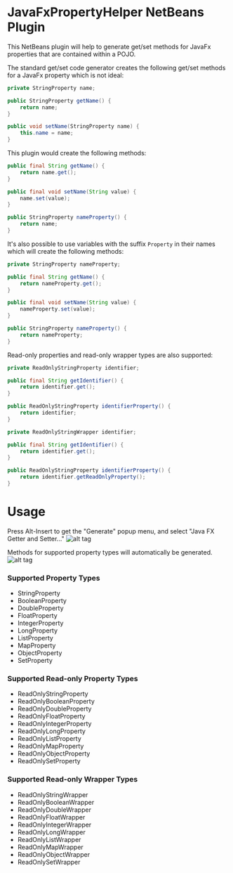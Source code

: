 # JavaFxPropertyHelper NetBeans Plugin

This NetBeans plugin will help to generate get/set methods for JavaFx properties 
that are contained within a POJO.

The standard get/set code generator creates the following get/set methods for a 
JavaFx property which is not ideal:

```java
private StringProperty name;

public StringProperty getName() { 
    return name;
}

public void setName(StringProperty name) {
    this.name = name;
}
```

This plugin would create the following methods:

```java
public final String getName() {
    return name.get();
}

public final void setName(String value) {
    name.set(value);
}

public StringProperty nameProperty() {
    return name;
}
```

It's also possible to use variables with the suffix `Property` in their names 
which will create the following methods: 

```java
private StringProperty nameProperty;

public final String getName() {
    return nameProperty.get();
}

public final void setName(String value) {
    nameProperty.set(value);
}

public StringProperty nameProperty() {
    return nameProperty;
}
```

Read-only properties and read-only wrapper types are also supported:

```java
private ReadOnlyStringProperty identifier;

public final String getIdentifier() {
    return identifier.get();
}

public ReadOnlyStringProperty identifierProperty() {
    return identifier;
}
```

```java
private ReadOnlyStringWrapper identifier;

public final String getIdentifier() {
    return identifier.get();
}

public ReadOnlyStringProperty identifierProperty() {
    return identifier.getReadOnlyProperty();
}
```



# Usage

Press Alt-Insert to get the "Generate" popup menu, and select "Java FX Getter and Setter..."
![alt tag](https://rterp.files.wordpress.com/2015/11/nb-plugin-11.png)


Methods for supported property types will automatically be generated.
![alt tag](https://rterp.files.wordpress.com/2015/11/nb-plugin-2.png)



### Supported Property Types
* StringProperty
* BooleanProperty
* DoubleProperty
* FloatProperty
* IntegerProperty
* LongProperty
* ListProperty
* MapProperty
* ObjectProperty
* SetProperty



### Supported Read-only Property Types
* ReadOnlyStringProperty
* ReadOnlyBooleanProperty
* ReadOnlyDoubleProperty
* ReadOnlyFloatProperty
* ReadOnlyIntegerProperty
* ReadOnlyLongProperty
* ReadOnlyListProperty
* ReadOnlyMapProperty
* ReadOnlyObjectProperty
* ReadOnlySetProperty



### Supported Read-only Wrapper Types
* ReadOnlyStringWrapper
* ReadOnlyBooleanWrapper
* ReadOnlyDoubleWrapper
* ReadOnlyFloatWrapper
* ReadOnlyIntegerWrapper
* ReadOnlyLongWrapper
* ReadOnlyListWrapper
* ReadOnlyMapWrapper
* ReadOnlyObjectWrapper
* ReadOnlySetWrapper
